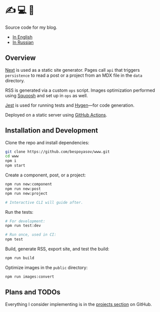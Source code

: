 # ✍️ 💻 👋

Source code for my blog.

- [In English](https://bespoyasov.me)
- [In Russian](https://bespoyasov.ru)

## Overview

[Next](https://nextjs.org) is used as a static site generator. Pages call `api` that triggers `persistence` to read a post or a project from an MDX file in the `data` directory.

RSS is generated via a custom `ops` script. Images optimization performed using [Squoosh](https://squoosh.app) and set up in `ops` as well.

[Jest](https://jestjs.io) is used for running tests and [Hygen](https://www.hygen.io)—for code generation.

Deployed on a static server using [GitHub Actions](https://github.com/features/actions).

## Installation and Development

Clone the repo and install dependencies:

```sh
git clone https://github.com/bespoyasov/www.git
cd www
npm i
npm start
```

Create a component, post, or a project:

```sh
npm run new:component
npm run new:post
npm run new:project

# Interactive CLI will guide after.
```

Run the tests:

```sh
# For development:
npm run test:dev

# Run once, used in CI:
npm test
```

Build, generate RSS, export site, and test the build:

```sh
npm run build
```

Optimize images in the `public` directory:

```sh
npm run images:convert
```

## Plans and TODOs

Everything I consider implementing is in the [projects section](https://github.com/bespoyasov/www/projects) on GitHub.
